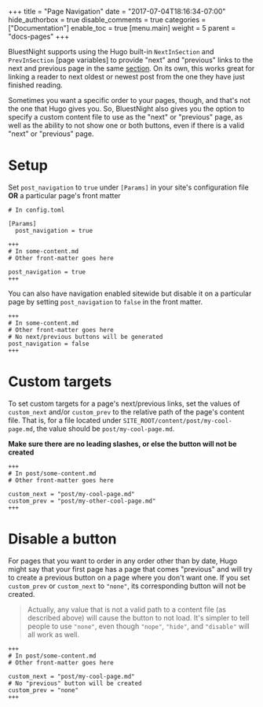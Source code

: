 +++
title = "Page Navigation"
date = "2017-07-04T18:16:34-07:00"
hide_authorbox = true
disable_comments = true
categories = ["Documentation"]
enable_toc = true
[menu.main]
  weight = 5
  parent = "docs-pages"
+++

BluestNight supports using the Hugo built-in `NextInSection` and `PrevInSection` [page variables] to provide "next" and "previous" links to the next and previous page in the same [section](https://gohugo.io/content/sections/). On its own, this works great for linking a reader to next oldest or newest post from the one they have just finished reading.

Sometimes you want a specific order to your pages, though, and that's not the one that Hugo gives you. So, BluestNight also gives you the option to specify a custom content file to use as the "next" or "previous" page, as well as the ability to not show one or both buttons, even if there is a valid "next" or "previous" page.

# Setup

Set `post_navigation` to `true` under `[Params]` in your site's configuration file **OR** a particular page's front matter

```
# In config.toml

[Params]
  post_navigation = true
```

```
+++
# In some-content.md
# Other front-matter goes here

post_navigation = true
+++
```

You can also have navigation enabled sitewide but disable it on a particular page by setting `post_navigation` to `false` in the front matter.

```
+++
# In some-content.md
# Other front-matter goes here
# No next/previous buttons will be generated
post_navigation = false
+++
```

# Custom targets

To set custom targets for a page's next/previous links, set the values of `custom_next` and/or `custom_prev` to the relative path of the page's content file. That is, for a file located under `SITE_ROOT/content/post/my-cool-page.md`, the value should be `post/my-cool-page.md`.

**Make sure there are no leading slashes, or else the button will not be created**

```
+++
# In post/some-content.md
# Other front-matter goes here

custom_next = "post/my-cool-page.md"
custom_prev = "post/my-other-cool-page.md"
+++
```

# Disable a button

For pages that you want to order in any order other than by date, Hugo might say that your first page has a page that comes "previous" and will try to create a previous button on a page where you don't want one. If you set `custom_prev` or `custom_next` to `"none"`, its corresponding button will not be created.

> Actually, any value that is not a valid path to a content file (as described above) will cause the button to not load. It's simpler to tell people to use `"none"`, even though `"nope"`, `"hide"`, and `"disable"` will all work as well.

```
+++
# In post/some-content.md
# Other front-matter goes here

custom_next = "post/my-cool-page.md"
# No "previous" button will be created
custom_prev = "none"
+++
```
